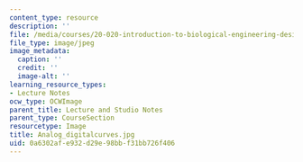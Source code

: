 ```yaml
---
content_type: resource
description: ''
file: /media/courses/20-020-introduction-to-biological-engineering-design-spring-2009/0a6302afe932d29e98bbf31bb726f406_Analog_digitalcurves.jpg
file_type: image/jpeg
image_metadata:
  caption: ''
  credit: ''
  image-alt: ''
learning_resource_types:
- Lecture Notes
ocw_type: OCWImage
parent_title: Lecture and Studio Notes
parent_type: CourseSection
resourcetype: Image
title: Analog_digitalcurves.jpg
uid: 0a6302af-e932-d29e-98bb-f31bb726f406
---
```

